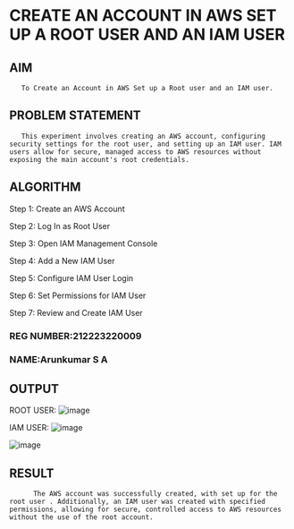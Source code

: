  # CREATE AN  ACCOUNT IN AWS SET UP A ROOT USER AND AN IAM USER 
  ## AIM
       To Create an Account in AWS Set up a Root user and an IAM user.
## PROBLEM STATEMENT
       This experiment involves creating an AWS account, configuring security settings for the root user, and setting up an IAM user. IAM users allow for secure, managed access to AWS resources without exposing the main account's root credentials.

## ALGORITHM
 Step 1:
Create an AWS Account

Step 2:
Log In as Root User

Step 3:
Open IAM Management Console

Step 4:
Add a New IAM User

Step 5:
Configure IAM User Login

Step 6:
Set Permissions for IAM User

Step 7:
Review and Create IAM User

### REG NUMBER:212223220009
### NAME:Arunkumar S A

## OUTPUT
 ROOT USER:
![image](https://github.com/user-attachments/assets/1136712e-0edf-4525-a9ae-5b9cdea80f31)
 

IAM USER:
![image](https://github.com/user-attachments/assets/0bca363c-d224-4889-acfc-d2127b452805)

![image](https://github.com/user-attachments/assets/111dec5f-6db3-4849-8189-3e13b671c3c4)


## RESULT
          The AWS account was successfully created, with set up for the root user . Additionally, an IAM user was created with specified permissions, allowing for secure, controlled access to AWS resources without the use of the root account.

  


